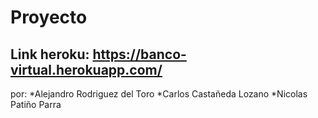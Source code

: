 # Proyecto
Link heroku: https://banco-virtual.herokuapp.com/
-------------
por:
*Alejandro Rodriguez del Toro
*Carlos Castañeda Lozano
*Nicolas Patiño Parra
